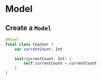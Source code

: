 # Model 

## Create a `Model` 

```swift
@Model
final class Counter {
    var currentCount: Int
    
    init(currentCount: Int) {
        self.currentCount = currentCount
    }
}
```

